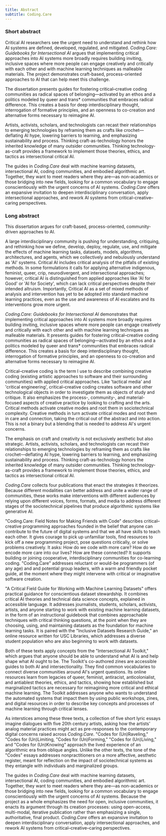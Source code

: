 ```yaml
---
title: Abstract
subtitle: Coding.Care
---
```


<!-- # Abstract -->

<!-- - How would you frame this in a job talk in 5 min? What comes forward in the description? 
  - Form? 
  - Framework? 
  - Concept? 
  - Pedagogical elements?  (In which context)  -->
  
### Short abstract

Critical AI researchers see the urgent need to understand and rethink how AI systems are defined, developed, regulated, and mitigated. *Coding.Care: Guidebooks for Intersectional AI* argues that implementing critical approaches into AI systems more broadly requires building inviting, inclusive spaces where more people can engage creatively and critically with each other and with machine learning techniques as malleable materials. The project demonstrates craft-based, process-oriented approaches to AI that can help meet this challenge. 

The dissertation presents guides for fostering critical–creative coding communities as radical spaces of belonging—activated by an ethos and a politics modeled by queer and trans* communities that embraces radical difference. This creates a basis for deep interdisciplinary thought, interrogation of formative principles, and an openness to co-creation and alternative forms necessary to reimagine AI. 

Artists, activists, scholars, and technologists can recast their relationships to emerging technologies by reframing them as crafts like crochet—deflating AI hype, lowering barriers to learning, and emphasizing sustainability and process. Thinking craft-as-technology honors the inherited knowledge of many outsider communities. Thinking technology-as-craft provides a framework to implement those theories, ethics, and tactics as intersectional critical AI. 

The guides in *Coding.Care* deal with machine learning datasets, intersectional AI, coding communities, and embodied algorithmic art. Together, they want to meet readers where they are—as non-academics or those bridging into new fields, looking for a common vocabulary to engage conscientiously with the urgent concerns of AI systems. *Coding.Care* offers an expansive invitation to deepen interdisciplinary conversation, apply intersectional approaches, and rework AI systems from critical–creative–caring perspectives.


### Long abstract

<!-- There is an urgent need to understand, critique, and rethink how we define, develop, deploy, regulate, use, and mitigate the effects of machine learning tasks, datasets, models, algorithms, architectures, and agents, which we collectively and nebulously understand as 'AI' systems. *Coding.Care: Guidebooks for Intersectional AI* argues that implementing these critical approaches into AI more broadly will require building inviting, inclusive, playful communities where a wider range of individuals can engage creatively and critically with each other and with machine learning techniques as malleable materials. It presents guides for critical-creative-caring, craft-based, process-oriented, community-driven approaches to AI that can meet this challenge.
 -->

This dissertation argues for craft-based, process-oriented, community-driven approaches to AI. 

A large interdisciplinary community is pushing for understanding, critiquing, and rethinking how we define, develop, deploy, regulate, use, and mitigate the effects of machine learning tasks, datasets, models, algorithms, architectures, and agents, which we collectively and nebulously understand as 'AI' systems. Critical AI includes critical analysis of the pitfalls of existing methods. In some formulations it calls for applying alternative indigenous, feminist, queer, crip, neurodivergent, and intersectional approaches; however, critical AI is distinguished from applied approaches like 'AI for Good' or 'AI for Society', which can lack critical perspectives despite their intended altruism. Importantly, Critical AI as a set of mixed methods of analysis and intervention has yet to be adopted into standard machine learning practices, even as the use and awareness of AI escalates and its interventions grow more urgent.  <!-- problem statement -->
<!-- This dissertation argues for craft-based, process-oriented, community-driven approaches to AI that can help meet this challenge.  -->

*Coding.Care: Guidebooks for Intersectional AI* demonstrates that implementing critical approaches into AI systems more broadly requires building inviting, inclusive spaces where more people can engage creatively and critically with each other and with machine learning techniques as malleable materials. It presents guides for fostering critical–creative coding communities as radical spaces of belonging—activated by an ethos and a politics modeled by queer and trans\* communities that embraces radical difference. This creates a basis for deep interdisciplinary thought, interrogation of formative principles, and an openness to co-creation and alternative forms necessary to reimagine AI. 

Critical–creative coding is the term I use to describe combining creative coding (existing artistic approaches to software and their surrounding communities) with applied critical approaches. Like 'tactical media' and 'critical engineering', critical–creative coding creates software and other technological objects in order to investigate them as objects of study and critique. It also emphasizes the process-, community-, and material-focused aspects of creative practice by looking to crafting and the arts. Critical methods activate creative modes and root them in sociotechnical complexity. Creative methods in turn activate critical modes and root them in care and connection, taking the critical out of the abstract and into action. This is not a binary but a blending that is needed to address AI's urgent concerns. 

The emphasis on craft and creativity is not exclusively aesthetic but also strategic. Artists, activists, scholars, and technologists can recast their relationships to emerging technologies by reframing them as crafts like crochet—deflating AI hype, lowering barriers to learning, and emphasizing sustainability and process. Thinking craft-as-technology honors the inherited knowledge of many outsider communities. Thinking technology-as-craft provides a framework to implement those theories, ethics, and tactics as intersectional critical AI.  

*Coding.Care* collects four publications that enact the strategies it theorizes. Because different modalities can better address and unite a wider range of communities, these works make interventions with different audiences by relying upon different voices, forms, formats, and media to address different stages of the sociotechnical pipelines that produce algorithmic systems like generative AI. 

"Coding.Care: Field Notes for Making Friends with Code" describes critical–creative programming approaches founded in the belief that anyone can contribute to the future of digital systems and that we all have skills to teach each other. It gives courage to pick up unfamiliar tools, find resources to kick off a new programming project, pose questions critically, or solve problems creatively. It asks: How do we code with more care? How do we encode more care into our lives? How are these connected? It supports building or joining cooperative, interdisciplinary communities for co-learning coding. "Coding.Care" addresses reluctant or would-be programmers (of any age) and and potential group leaders, with a warm and friendly pocket guide, at the moment where they might intervene with critical or imaginative software creation. 

"A Critical Field Guide for Working with Machine Learning Datasets" offers practical guidance for conscientious dataset stewardship. It combines critical AI theories and technical data science concepts, explained in accessible language. It addresses journalists, students, scholars, activists, artists, and anyone starting to work with existing machine learning datasets, in the form of an instructional guidebook that combines approachable techniques with critical thinking questions, at the point when they are choosing, using, and maintaining datasets as the foundation for machine learning tasks. It is paired with the "Inclusive Datasets Research Guide," an online resource written for USC Libraries, which addresses a diverse student population who are also beginning to work with datasets. 

Both of these texts apply concepts from the "Intersectional AI Toolkit," which argues that anyone should be able to understand what AI is and help shape what AI ought to be. The Toolkit's co-authored zines are accessible guides to both AI and intersectionality. They find common vocabularies to connect diverse communities around AI's urgent questions. Its online resources learn from legacies of queer, feminist, antiracist, anticolonialist, and antiablest theories, ethics, and tactics, showing how established but marginalized tactics are necessary for reimagining more critical and ethical machine learning. The Toolkit addresses anyone who wants to understand the automated systems that impact them by using public workshops, zines, and digital resources in order to describe key concepts and processes of machine learning through critical lenses. 

As interstices among these three texts, a collection of five short lyric essays imagine dialogues with five 20th century artists, asking how the artists' analog material practices might act as pre-responses to the contemporary digital concerns raised across *Coding.Care*. "Codes for (Un)Raveling," "Codes for (Un)Limiting, "Codes for (Un)Forming," "Codes for (Un)Living," and "Codes for (Un)Knowing" approach the lived experience of an algorithmic era from oblique angles. Unlike the other texts, the tone of the "Codes" essays addresses nonpractitioners on a more affective, aesthetic register, meant for reflection on the impact of sociotechnical systems as they entangle with individuals and marginalized groups. 

The guides in *Coding.Care* deal with machine learning datasets, intersectional AI, coding communities, and embodied algorithmic art. Together, they want to meet readers where they are—as non-academics or those bridging into new fields, looking for a common vocabulary to engage conscientiously with the urgent concerns of AI systems. Because the project as a whole emphasizes the need for open, inclusive communities, it enacts its argument through its creation processes: using open-access, multi-modal, iterative publication rather than emphasizing a single, authoritative, final product. *Coding.Care* offers an expansive invitation to deepen interdisciplinary conversation, apply intersectional approaches, and rework AI systems from critical–creative–caring perspectives.



<!-- [connect to tech and how it allows to move through] -->

<!-- craft/tech [define craft]
-off pedestal
-intersectional, open practices, idigienous, women, 
- craft isn't lower and tech higher (women/men)
- to implement Crit AI we treat tech as craft -->

<!-- *Trans\*formative TechnoCraft* -->
<!-- Has to do with inclusivity, queerness, alt community building -->
<!-- with creation and openness of form  -->
<!-- with technologic agency, criticality, sociotechnicality -->
<!-- with craftiness, materiality, making -->


<!-- This dissertation *Trans\*formative TechnoCraft* proposes how AI can be more accessible and tangible, less intimidating and harmful through the adoption of intersectional, interdisciplinary interventions. It presents several examples of such interventions  -->

<!-- lots theorize this, but there s a need for how do we implement these calls.  -->


<!-- Through intersectional lenses, artistic research, critical–creative  -->

<!-- Through artistic research, critical–creative coding and the creation of communities of practice around critical–creative coding.  -->

<!-- logics of association and accretion, community and com[xxx] -->

<!-- [nearbyness and phenomenological language modeling] -->

<!-- who open up and activate these spaces through their politics, their ethos of co/creation, and their ways of being that embrace radical difference.  -->

<!-- . As ways of being, as a politics, and as an ethos of co/creation, trans\* and queer lived experience activate  -->



<!-- allow machine learning to be understood and reimagined by a wider range of perspectives.  -->

<!-- Queerness as a [radical difference, both an identity, a politics, herald, ] for radical difference, co-creation [form]  -->

<!-- I find that coding communities which are founded based on practices of queerness and transness (their ethics, tactics, ways of being) can open those communities as more radical spaces of belonging. It can activate them as [...] -->
